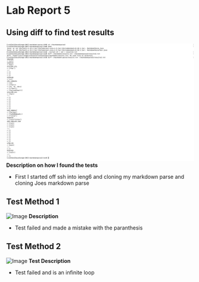 # Lab Report 5
## Using diff to find test results
![Image](diff.png) 
**Description on how I found the tests** 
- First I started off ssh into ieng6 and cloning my markdown parse and cloning Joes markdown parse 

## Test Method 1
![Image]() 
**Description** 
- Test failed and made a mistake with the paranthesis

## Test Method 2 
![Image]() 
**Test Description** 
- Test failed and is an infinite loop
